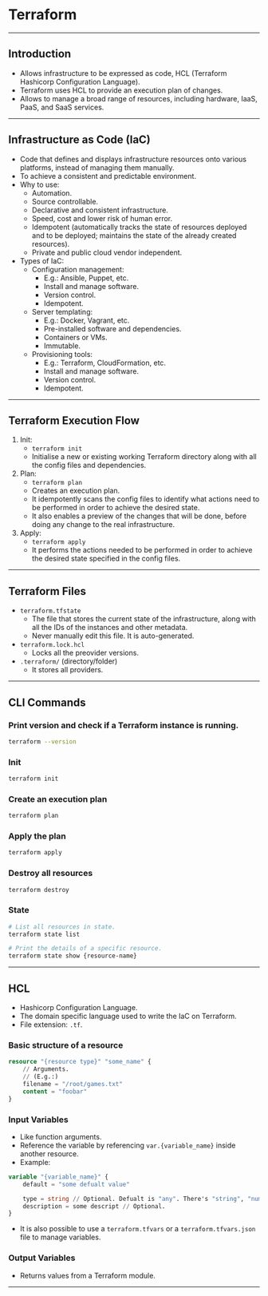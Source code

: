 # Terraform

---

## Introduction
- Allows infrastructure to be expressed as code, HCL (Terraform Hashicorp Configuration Language).
- Terraform uses HCL to provide an execution plan of changes.
- Allows to manage a broad range of resources, including hardware, IaaS, PaaS, and SaaS services.

---

## Infrastructure as Code (IaC)
- Code that defines and displays infrastructure resources onto various platforms, instead of managing them manually.
- To achieve a consistent and predictable environment.
- Why to use:
    - Automation.
    - Source controllable.
    - Declarative and consistent infrastructure.
    - Speed, cost and lower risk of human error.
    - Idempotent (automatically tracks the state of resources deployed and to be deployed; maintains the state of the already created resources).
    - Private and public cloud vendor independent.
- Types of IaC:
    - Configuration management:
        - E.g.: Ansible, Puppet, etc.
        - Install and manage software.
        - Version control.
        - Idempotent.
    - Server templating:
        - E.g.: Docker, Vagrant, etc.
        - Pre-installed software and dependencies.
        - Containers or VMs.
        - Immutable.
    - Provisioning tools:
        - E.g.: Terraform, CloudFormation, etc.
        - Install and manage software.
        - Version control.
        - Idempotent.

---

## Terraform Execution Flow
1. Init:
    - `terraform init`
    - Initialise a new or existing working Terraform directory along with all the config files and dependencies.
3. Plan:
    - `terraform plan`
    - Creates an execution plan.
    - It idempotently scans the config files to identify what actions need to be performed in order to achieve the desired state.
    - It also enables a preview of the changes that will be done, before doing any change to the real infrastructure.
5. Apply:
    - `terraform apply`
    - It performs the actions needed to be performed in order to achieve the desired state specified in the config files.

---

## Terraform Files
- `terraform.tfstate`
    - The file that stores the current state of the infrastructure, along with all the IDs of the instances and other metadata.
    - Never manually edit this file. It is auto-generated.
- `terraform.lock.hcl`
    - Locks all the preovider versions.
- `.terraform/` (directory/folder)
    - It stores all providers.

---

## CLI Commands

### Print version and check if a Terraform instance is running.
```bash
terraform --version
```

### Init
```bash
terraform init
```

### Create an execution plan
```bash
terraform plan
```

### Apply the plan
```bash
terraform apply
```

### Destroy all resources
```bash
terraform destroy
```

### State
```bash
# List all resources in state.
terraform state list

# Print the details of a specific resource.
terraform state show {resource-name}
```

---

## HCL
- Hashicorp Configuration Language.
- The domain specific language used to write the IaC on Terraform.
- File extension: `.tf`.

### Basic structure of a resource

```terraform
resource "{resource type}" "some_name" {
    // Arguments.
    // (E.g.:)
    filename = "/root/games.txt"
    content = "foobar"
}
```

### Input Variables
- Like function arguments.
- Reference the variable by referencing `var.{variable_name}` inside another resource.
- Example:
```terraform
variable "{variable_name}" {
    default = "some defualt value"

    type = string // Optional. Defualt is "any". There's "string", "number", "bool", "list", "map", etc.
    description = some descript // Optional.
}
```
- It is also possible to use a `terraform.tfvars` or a `terraform.tfvars.json` file to manage variables.

### Output Variables
- Returns values from a Terraform module.

---
